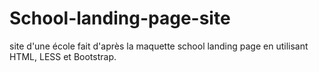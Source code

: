 # School-landing-page-site
site d'une école fait d'après la maquette school landing page en utilisant HTML, LESS et Bootstrap.
